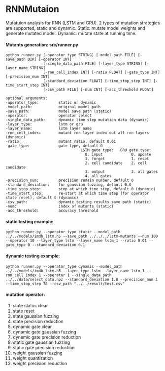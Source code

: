 # RNNMutaion
Mutatuion analysis for RNN (LSTM and GRU). 2 types of mutation strategies are supported, static and dynamic. Static: mutate model weights and generate mutated model. Dynamic: mutate state at running time.

#### Mutants generation: src/runner.py

```
python runner.py [-operator_type STRING] [-model_path FILE] [-save_path DIR] [-operator INT]
                 [-single_data_path FILE] [-layer_type STRING] [-layer_name STRING]
                 [-rnn_cell_index INT] [-ratio FLOAT] [-gate_type INT] [-precision_num INT]
                 [-standard_deviation FLOAT] [-time_stop_step INT] [-time_start_step INT]
                 [-csv_path FILE] [-num INT] [-acc_threshold FLOAT]
                 
optional arguments:
-operator_type:         static or dynamic
-model_path:            original model path 
-save_path:             model save path (static)
-operator:              operator select
-single_data_path:      dynamic time step mutation data (dynamic)
-layer_type:            lstm or gru
-layer_name:            lstm layer name
-rnn_cell_index:        mutant rnn layer index out all rnn layers (dynamic)
-ratio:                 mutant ratio, default 0.01 
-gate_type:             gate type, default 0
                                  LSTM gate type:   GRU gate type:
                                    0. input             0. update
                                    1. forget            1. reset
                                    2. cell candidate    2. cell candidate
                                    3. output            3. all gates
                                    4. all gates 
-precision_num:         precision remain number, default 0
-standard_deviation:    for gaussian fuzzing, default 0.0 
-time_stop_step:        stop at which time step, default 0 (dynamic)
-time_start_step:       re-start at which time step (for operator state reset), default 0 (dynamic)
-csv_path:              dynamic testing results save path (static)
-num:                   index of mutants (static)
-acc_threshold:         accuracy threshold
```

#### static testing example:
```
python runner.py --operator_type static --model_path ../../models/imdb_lstm.h5 --save_path ../../../lstm-mutants --num 100 --operator 10 --layer_type lstm --layer_name lstm_1 --ratio 0.01 --gate_type 0 --standard_deviation 0.1
```
#### dynamic testing example:
```
python runner.py --operator_type dynamic --model_path ../../models/imdb_lstm.h5 --layer_type lstm --layer_name lstm_1 --rnn_cell_index 1 --operator 1 --single_data_path ../../data/select_data.npz --standard_deviation 1.0 --precision_num 1 --time_stop_step 78 --csv_path "../../result/test.csv"
```

#### mutation operator:
1. state status clear
2. state reset
3. state gaussian fuzzing
4. state precision reduction
5. dynamic gate clear
6. dynamic gate gaussian fuzzing
7. dynamic gate precision reduction
8. static gate gaussian fuzzing
9. static gate precision reduction
10. weight gaussian fuzzing
11. weight quantization
12. weight precision reduction


